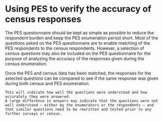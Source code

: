 # Using PES to verify the accuracy of census responses

The PES questionnaire should be kept as simple as possible to reduce the respondent burden and keep the PES enumeration period short.
  Most of the questions asked on the PES questionnaire are to enable matching of the PES respondents to the census respondents. 
  However, a selection of census questions may also be included on the PES questionnaire for the purpose of analyzing the accuracy of the responses given during the census enumeration.
  

  Once the PES and census data has been matched, the responses for the selected questions can be compared to see if the same response was given during both census and PES enumeration. 
    
    This will indicate how well the questions were understood and how accurately they were answered.
    A large difference in answers may indicate that the questions were not well understood – either by the enumerators or the respondents – and that similar questions need to be rewritten and tested prior to any further surveys or census.
